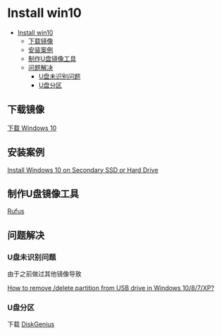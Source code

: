 # Install win10

- [Install win10](#install-win10)
  - [下载镜像](#下载镜像)
  - [安装案例](#安装案例)
  - [制作U盘镜像工具](#制作u盘镜像工具)
  - [问题解决](#问题解决)
    - [U盘未识别问题](#u盘未识别问题)
    - [U盘分区](#u盘分区)

## 下载镜像

[下载 Windows 10](https://www.microsoft.com/zh-cn/software-download/windows10#d2784474-fdb0-4e9d-9e47-5e88c0e053ec)

## 安装案例

[Install Windows 10 on Secondary SSD or Hard Drive](https://www.uubyte.com/install-windows-10-on-secondary-hard-drive.html)

## 制作U盘镜像工具

[Rufus](https://rufus.ie/downloads/)

## 问题解决

### U盘未识别问题

由于之前做过其他镜像导致

[How to remove /delete partition from USB drive in Windows 10/8/7/XP?](https://www.eassos.com/blog/how-to-remove-partition-from-usb-drive-in-windows/)

### U盘分区

下载 [DiskGenius](https://www.eassos.com/partitionguru.php)
